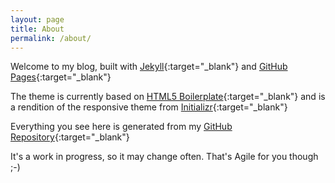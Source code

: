```yaml
---
layout: page
title: About
permalink: /about/
---
```


Welcome to my blog, built with [Jekyll](http://jekyllrb.com/){:target="_blank"} and [GitHub Pages](https://pages.github.com/){:target="_blank"}

The theme is currently based on [HTML5 Boilerplate](https://html5boilerplate.com/){:target="_blank"} and is a rendition of the responsive theme from [Initializr](http://www.initializr.com/){:target="_blank"}

Everything you see here is generated from my [GitHub Repository](http://grahamrgriffiths.github.io){:target="_blank"}

It's a work in progress, so it may change often. That's Agile for you though ;-)
